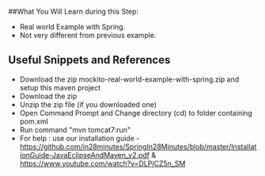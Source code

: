 ##What You Will Learn during this Step:
- Real world Example with Spring.
- Not very different from previous example.

## Useful Snippets and References
- Download the zip mockito-real-world-example-with-spring.zip and setup this maven project
- Download the zip 
- Unzip the zip file (if you downloaded one)
- Open Command Prompt and Change directory (cd) to folder containing pom.xml
- Run command "mvn tomcat7:run"
- For help : use our installation guide - https://github.com/in28minutes/SpringIn28Minutes/blob/master/InstallationGuide-JavaEclipseAndMaven_v2.pdf & https://www.youtube.com/watch?v=DLPjCZ5n_SM